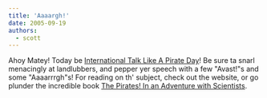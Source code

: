 ```yaml
---
title: 'Aaaargh!'
date: 2005-09-19
authors:
  - scott
---
```


Ahoy Matey! Today be [International Talk Like A Pirate Day](http://www.talklikeapirate.com/)! Be sure ta snarl menacingly at landlubbers, and pepper yer speech with a few "Avast!"s and some "Aaaarrrgh"s! For reading on th' subject, check out the website, or go plunder the incredible book [The Pirates! In an Adventure with Scientists](http://www.amazon.com/exec/obidos/tg/detail/-/0375423214/002-0211104-1264041?v=glance).
